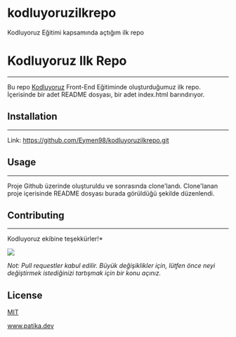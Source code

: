 # kodluyoruzilkrepo
Kodluyoruz Eğitimi kapsamında açtığım ilk repo

# **Kodluyoruz Ilk Repo**
-------------------------------------
Bu repo [Kodluyoruz](kodluyoruz.org) Front-End Eğitiminde oluşturduğumuz ilk repo. İçerisinde bir adet README dosyası, bir adet index.html barındırıyor. 
## **Installation**
----------------------------------------
Link:  https://github.com/Eymen98/kodluyoruzilkrepo.git
## **Usage**
-----------------------------------------
Proje Github üzerinde oluşturuldu ve sonrasında clone'landı. Clone'lanan proje içerisinde README dosyası burada görüldüğü şekilde düzenlendi. 
## **Contributing**
--------------------------------------------------
Kodluyoruz ekibine teşekkürler!*

![](https://media-exp1.licdn.com/dms/image/C4D1BAQEGoWyZ5wun2g/company-background_10000/0/1652169602399?e=1663772400&v=beta&t=MWxIGJ9ahRHWjOeXjgz7ocZ4Cw5jiBO74U2SU1_uNVY)

*Not: Pull requestler kabul edilir. Büyük değişiklikler için, lütfen önce neyi değiştirmek istediğinizi tartışmak için bir konu açınız.*
## **License**
[MIT](https://choosealicense.com/licenses/mit/)


www.patika.dev
